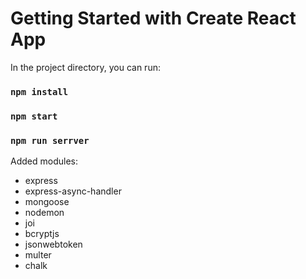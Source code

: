 # Getting Started with Create React App

In the project directory, you can run:

### `npm install`

### `npm start`

### `npm run serrver`

Added modules:

- express
- express-async-handler
- mongoose
- nodemon
- joi
- bcryptjs
- jsonwebtoken
- multer
- chalk
